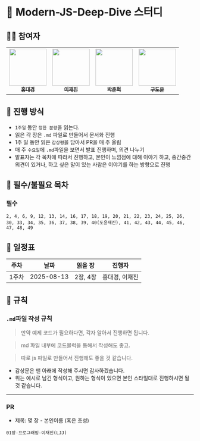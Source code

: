 # 📘 Modern-JS-Deep-Dive 스터디

## 🙇‍♂️ 참여자

 <table>
    <tr>
      <td align="center"><a href="https://github.com/dg1418"><img src="https://github.com/dg1418.png" width="100px;" height="100px"; alt=""/><br /><sub><b>홍대경</b></sub></a><br />
      <td align="center"><a href="https://github.com/zzzRYT"><img src="https://github.com/zzzRYT.png" width="100px;" height="100px;" alt=""/><br /><sub><b>이재진</b></sub></a>
      <td align="center"><a href="https://github.com/nicodora"><img src="https://github.com/nicodora.png" width="100px;" height="100px;" alt=""/><br /><sub><b>박준혁</b></sub></a>
      <td align="center"><a href="https://github.com/rhehfl"><img src="https://github.com/rhehfl.png" width="100px;" height="100px;" alt=""/><br /><sub><b>구도윤</b></sub></a>
    </tr>
  </table>

## 🚩 진행 방식

- `1주일` 동안 `정한 분량`을 읽는다.
- 읽은 각 장은 `.md` 파일로 만들어서 문서화 진행
- 1주 일 동안 읽은 `감상평`을 담아서 PR을 매 주 올림
- 매 주 `수요일`에 `.md`파일을 보면서 발표 진행하며, 의견 나누기
- 발표자는 각 목차에 따라서 진행하고, 본인이 느낌점에 대해 이야기 하고, 중간중간 의견이 있거나, 하고 싶은 말이 있는 사람은 이야기를 하는 방향으로 진행

## 🐽 필수/불필요 목차

### 필수

```
2, 4, 6, 9, 12, 13, 14, 16, 17, 18, 19, 20, 21, 22, 23, 24, 25, 26, 30, 33, 34, 35, 36, 37, 38, 39, 40(도윤재진), 41, 42, 43, 44, 45, 46, 47, 48, 49
```

## 📅 일정표

| 주차   | 날짜       | 읽을 장  | 진행자         |
| ------ | ---------- | -------- | -------------- |
| 1주차  | 2025-08-13 | 2장, 4장 | 홍대경, 이재진 |


## 📌 규칙

### `.md`파일 작성 규칙

> 만약 예제 코드가 필요하다면, 각자 알아서 진행하면 됩니다.

> md 파일 내부에 코드블럭을 통해서 작성해도 좋고.

> 따로 js 파일로 만들어서 진행해도 좋을 것 같습니다.

- 감상문은 맨 아래에 작성해 주시면 감사하겠습니다.
- 위는 예시로 남긴 형식이고, 원하는 형식이 있으면 본인 스타일대로 진행하시면 될 것 같습니다.

---

### PR

- 제목: 몇 장 - 본인이름 (혹은 초성)

```
01장-프로그래밍-이재진(LJJ)
```
